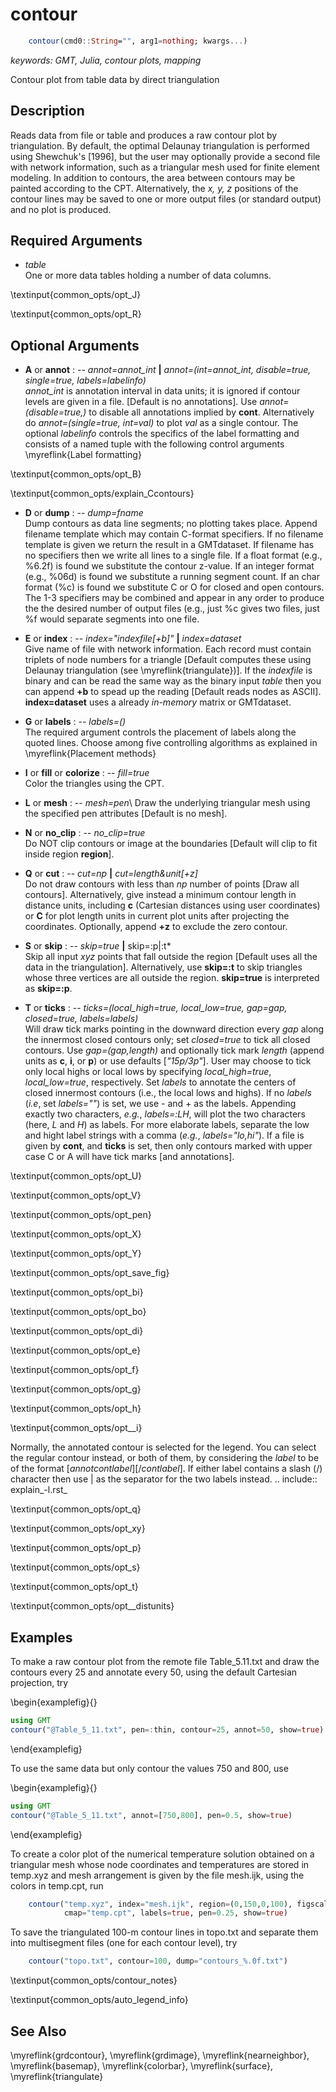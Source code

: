 # contour

```julia
	contour(cmd0::String="", arg1=nothing; kwargs...)
```

*keywords: GMT, Julia, contour plots, mapping*

Contour plot from table data by direct triangulation


Description
-----------

Reads data from file or table and produces a raw contour plot by triangulation. By default,
the optimal Delaunay triangulation is performed using Shewchuk's [1996], but the user may
optionally provide a second file with network information, such as a triangular mesh used
for finite element modeling. In addition to contours, the area between contours may be
painted according to the CPT. Alternatively, the *x, y, z* positions of the contour lines may
be saved to one or more output files (or standard output) and no plot is produced.

Required Arguments
------------------

- *table*\
    One or more data tables holding a number of data columns.

\textinput{common_opts/opt_J}

\textinput{common_opts/opt_R}


Optional Arguments
------------------

- **A** or **annot** : -- *annot=annot\_int* **|** *annot=(int=annot\_int, disable=true, single=true, labels=labelinfo)*\
  *annot\_int* is annotation interval in data units; it is ignored if contour levels are given in a file.
  [Default is no annotations]. Use *annot=(disable=true,)* to disable all annotations implied by **cont**.
  Alternatively do *annot=(single=true, int=val)* to plot *val* as a single contour. The optional *labelinfo* controls the specifics of the label formatting and consists of a named tuple with the following control arguments \myreflink{Label formatting}

\textinput{common_opts/opt_B}

\textinput{common_opts/explain_Ccontours}

- **D** or **dump** : -- *dump=fname*\
  Dump contours as data line segments; no plotting takes place. Append filename template which may contain
  C-format specifiers. If no filename template is given we return the result in a GMTdataset. If filename has no
  specifiers then we write all lines to a single file. If a float format (e.g., %6.2f) is found we substitute
  the contour z-value. If an integer format (e.g., %06d) is found we substitute a running segment count. If
  an char format (%c) is found we substitute C or O for closed and open contours. The 1-3 specifiers may be
  combined and appear in any order to produce the the desired number of output files (e.g., just %c gives
  two files, just %f would separate segments into one file.

- **E** or **index** : -- *index="indexfile[+b]"* **|** *index=dataset*\
  Give name of file with network information. Each record must contain triplets of node numbers for
  a triangle [Default computes these using Delaunay triangulation (see \myreflink{triangulate})].
  If the *indexfile* is binary and can be read the same way as the binary input *table* then you
  can append **+b** to spead up the reading [Default reads nodes as ASCII]. **index=dataset**
  uses a already *in-memory* matrix or GMTdataset.

- **G** or **labels** : -- *labels=()*\
  The required argument controls the placement of labels along the quoted lines. Choose among five
  controlling algorithms as explained in \myreflink{Placement methods}

- **I** or **fill** or **colorize** : -- *fill=true*\
  Color the triangles using the CPT.

- **L** or **mesh** : -- *mesh=pen*\ 
  Draw the underlying triangular mesh using the specified pen attributes [Default is no mesh].

- **N** or **no_clip** : -- *no_clip=true*\
  Do NOT clip contours or image at the boundaries [Default will clip to fit inside region **region**].

- **Q** or **cut** : -- *cut=np* **|** *cut=length&unit[+z]*\
  Do not draw contours with less than *np* number of points [Draw all contours]. Alternatively, give
  instead a minimum contour length in distance units, including **c** (Cartesian distances using user
  coordinates) or **C** for plot length units in current plot units after projecting the coordinates.
  Optionally, append **+z** to exclude the zero contour.

- **S** or **skip** : -- *skip=true* **|** skip=:p|:t*\
  Skip all input *xyz* points that fall outside the region [Default uses all the data in the
  triangulation]. Alternatively, use **skip=:t** to skip triangles whose three vertices are
  all outside the region.  **skip=true** is interpreted as **skip=:p**.

- **T** or **ticks** : -- *ticks=(local\_high=true, local\_low=true, gap=gap, closed=true, labels=labels)*\
  Will draw tick marks pointing in the downward direction every *gap* along the innermost closed contours only;
  set *closed=true* to tick all closed contours. Use *gap=(gap,length)* and optionally tick mark *length*
  (append units as **c**, **i**, or **p**) or use defaults [*"15p/3p"*]. User may choose to tick only local
  highs or local lows by specifying *local\_high=true*, *local\_low=true*, respectively. Set *labels* to
  annotate the centers of closed innermost contours (i.e., the local lows and highs). If no *labels* (*i.e*,
  set *labels=""*) is set, we use - and + as the labels. Appending exactly two characters, *e.g.*, *labels=:LH*,
  will plot the two characters (here, *L* and *H*) as labels. For more elaborate labels, separate the low and hight
  label strings with a comma (*e.g.*, *labels="lo,hi"*). If a file is given by **cont**, and **ticks** is set,
  then only contours marked with upper case C or A will have tick marks [and annotations]. 

\textinput{common_opts/opt_U}

\textinput{common_opts/opt_V}

\textinput{common_opts/opt_pen}

\textinput{common_opts/opt_X}

\textinput{common_opts/opt_Y}

\textinput{common_opts/opt_save_fig}

\textinput{common_opts/opt_bi}

\textinput{common_opts/opt_bo}

\textinput{common_opts/opt_di}

\textinput{common_opts/opt_e}

\textinput{common_opts/opt_f}

\textinput{common_opts/opt_g}

\textinput{common_opts/opt_h}

\textinput{common_opts/opt__i}

Normally, the annotated contour is selected for the legend. You can select the regular contour instead, or both of them, by considering the *label* to be of the format [*annotcontlabel*][/*contlabel*]. If either label contains a slash (/) character then use | as the separator for the two labels instead.
.. include:: explain_-l.rst_

\textinput{common_opts/opt_q}

\textinput{common_opts/opt_xy}

\textinput{common_opts/opt_p}

\textinput{common_opts/opt_s}

\textinput{common_opts/opt_t}

\textinput{common_opts/opt__distunits}

Examples
--------

To make a raw contour plot from the remote file Table_5.11.txt and draw the
contours every 25 and annotate every 50, using the default Cartesian projection, try

\begin{examplefig}{}
```julia
using GMT
contour("@Table_5_11.txt", pen=:thin, contour=25, annot=50, show=true)
```
\end{examplefig}

To use the same data but only contour the values 750 and 800, use

\begin{examplefig}{}
```julia
using GMT
contour("@Table_5_11.txt", annot=[750,800], pen=0.5, show=true)
```
\end{examplefig}

To create a color plot of the numerical temperature solution obtained on a triangular mesh
whose node coordinates and temperatures are stored in temp.xyz and mesh arrangement is given
by the file mesh.ijk, using the colors in temp.cpt, run

```julia
    contour("temp.xyz", index="mesh.ijk", region=(0,150,0,100), figscale=0.25,
            cmap="temp.cpt", labels=true, pen=0.25, show=true)
```

To save the triangulated 100-m contour lines in topo.txt and separate
them into multisegment files (one for each contour level), try

```julia
    contour("topo.txt", contour=100, dump="contours_%.0f.txt")
```

\textinput{common_opts/contour_notes}

\textinput{common_opts/auto_legend_info}

See Also
--------

\myreflink{grdcontour},
\myreflink{grdimage},
\myreflink{nearneighbor},
\myreflink{basemap}, \myreflink{colorbar},
\myreflink{surface},
\myreflink{triangulate}
